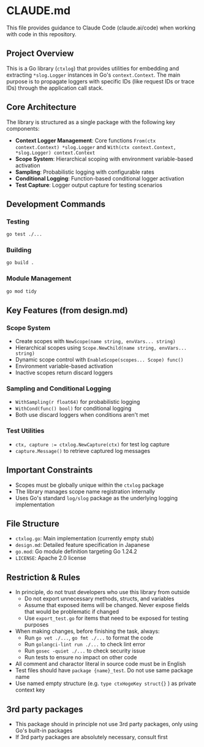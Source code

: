 # CLAUDE.md

This file provides guidance to Claude Code (claude.ai/code) when working with code in this repository.

## Project Overview

This is a Go library (`ctxlog`) that provides utilities for embedding and extracting `*slog.Logger` instances in Go's `context.Context`. The main purpose is to propagate loggers with specific IDs (like request IDs or trace IDs) through the application call stack.

## Core Architecture

The library is structured as a single package with the following key components:

- **Context Logger Management**: Core functions `From(ctx context.Context) *slog.Logger` and `With(ctx context.Context, *slog.Logger) context.Context`
- **Scope System**: Hierarchical scoping with environment variable-based activation
- **Sampling**: Probabilistic logging with configurable rates
- **Conditional Logging**: Function-based conditional logger activation
- **Test Capture**: Logger output capture for testing scenarios

## Development Commands

### Testing
```bash
go test ./...
```

### Building
```bash
go build .
```

### Module Management
```bash
go mod tidy
```

## Key Features (from design.md)

### Scope System
- Create scopes with `NewScope(name string, envVars... string)`
- Hierarchical scopes using `Scope.NewChild(name string, envVars... string)`
- Dynamic scope control with `EnableScope(scopes... Scope) func()`
- Environment variable-based activation
- Inactive scopes return discard loggers

### Sampling and Conditional Logging
- `WithSampling(r float64)` for probabilistic logging
- `WithCond(func() bool)` for conditional logging
- Both use discard loggers when conditions aren't met

### Test Utilities
- `ctx, capture := ctxlog.NewCapture(ctx)` for test log capture
- `capture.Message()` to retrieve captured log messages

## Important Constraints

- Scopes must be globally unique within the `ctxlog` package
- The library manages scope name registration internally
- Uses Go's standard `log/slog` package as the underlying logging implementation

## File Structure

- `ctxlog.go`: Main implementation (currently empty stub)
- `design.md`: Detailed feature specification in Japanese
- `go.mod`: Go module definition targeting Go 1.24.2
- `LICENSE`: Apache 2.0 license

## Restriction & Rules

- In principle, do not trust developers who use this library from outside
  - Do not export unnecessary methods, structs, and variables
  - Assume that exposed items will be changed. Never expose fields that would be problematic if changed
  - Use `export_test.go` for items that need to be exposed for testing purposes
- When making changes, before finishing the task, always:
  - Run `go vet ./...`, `go fmt ./...` to format the code
  - Run `golangci-lint run ./...` to check lint error
  - Run `gosec -quiet ./...` to check security issue
  - Run tests to ensure no impact on other code
- All comment and charactor literal in source code must be in English
- Test files should have `package {name}_test`. Do not use same package name
- Use named empty structure (e.g. `type ctxHogeKey struct{}` ) as private context key

## 3rd party packages

- This package should in principle not use 3rd party packages, only using Go's built-in packages
- If 3rd party packages are absolutely necessary, consult first
